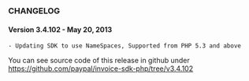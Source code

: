 ### CHANGELOG

#### Version 3.4.102 - May 20, 2013

    - Updating SDK to use NameSpaces, Supported from PHP 5.3 and above
 
You can see source code of this release in github under https://github.com/paypal/invoice-sdk-php/tree/v3.4.102 
